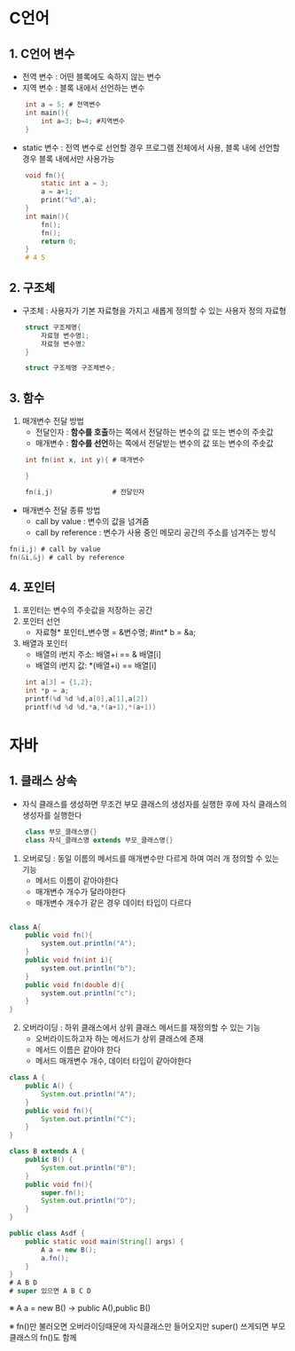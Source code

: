 # C언어

## 1. C언어 변수
- 전역 변수 : 어떤 블록에도 속하지 않는 변수 
- 지역 변수 : 블록 내에서 선언하는 변수
```C
    int a = 5; # 전역변수
    int main(){
        int a=3; b=4; #지역변수
    }
```
- static 변수 : 전역 변수로 선언할 경우 프로그램 전체에서 사용, 블록 내에 선언할 경우 블록 내에서만 사용가능
```C
    void fn(){
        static int a = 3;
        a = a+1;
        print("%d",a);
    }
    int main(){
        fn();
        fn();
        return 0;
    }
    # 4 5
```

## 2. 구조체
- 구조체 : 사용자가 기본 자료형을 가지고 새롭게 정의할 수 있는 사용자 정의 자료형
```C
    struct 구조체명{
        자료형 변수명1;
        자료형 변수명2
    }

    struct 구조체명 구조체변수;
```
## 3. 함수
1. 매개변수 전달 방법
    - 전달인자 : **함수를 호출**하는 쪽에서 전달하는 변수의 값 또는 변수의 주솟값
    - 매개변수 : **함수를 선언**하는 쪽에서 전달받는 변수의 값 또는 변수의 주솟값
```C
    int fn(int x, int y){ # 매개변수

    }

    fn(i,j)               # 전달인자
```
- 매개변수 전달 종류 방법
    - call by value : 변수의 값을 넘겨줌
    - call by reference : 변수가 사용 중인 메모리 공간의 주소를 넘겨주는 방식
```C
fn(i,j) # call by value
fn(&i,&j) # call by reference

```
## 4. 포인터
1. 포인터는 변수의 주솟값을 저장하는 공간
2. 포인터 선언
    - 자료형* 포인터_변수명 = &변수명;  #int* b = &a;
3. 배열과 포인터
    - 배열의 i번지 주소: 배열+i == & 배열[i]
    - 배열의 i번지 값: *(배열+i) == 배열[i]
```C
    int a[3] = {1,2};
    int *p = a;
    printf(%d %d %d,a[0],a[1],a[2])
    printf(%d %d %d,*a,*(a+1),*(a+1))

```

# 자바

## 1. 클래스 상속
- 자식 클래스를 생성하면 무조건 부모 클래스의 생성자를 실행한 후에 자식 클래스의 생성자를 실행한다
```java
    class 부모_클래스명{}
    class 자식_클래스명 extends 부모_클래스명{}
```

1. 오버로딩 : 동일 이름의 메서드를 매개변수만 다르게 하여 여러 개 정의할 수 있는 기능
    - 메서드 이름이 같아야한다
    - 매개변수 개수가 달라야한다
    - 매개변수 개수가 같은 경우 데이터 타입이 다르다
```java

class A{
    public void fn(){
        system.out.println("A");
    }
    public void fn(int i){
        system.out.println("b");
    }
    public void fn(double d){
        system.out.println("c");
    }    
}
```

2. 오버라이딩 : 하위 클래스에서 상위 클래스 메서드를 재정의할 수 있는 기능
    - 오버라이드하고자 하는 메서드가 상위 클래스에 존재
    - 메서드 이름은 같아야 한다
    - 메서드 매개변수 개수, 데이터 타입이 같아야한다
```java
class A {
    public A() {
        System.out.println("A");
    }
    public void fn(){
        System.out.println("C");
    }
}

class B extends A {
    public B() {
        System.out.println("B");
    }
    public void fn(){
        super.fn();
        System.out.println("D");
    }
}

public class Asdf {
    public static void main(String[] args) {
        A a = new B();
        a.fn();  
    }
}
# A B D
# super 있으면 A B C D
```
※ A a = new B() -> public A(),public B() 

※ fn()만 불러오면 오버라이딩때문에 자식클래스만 들어오지만 super() 쓰게되면 부모클래스의 fn()도 함께

